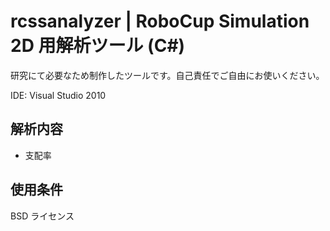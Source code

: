 rcssanalyzer | RoboCup Simulation 2D 用解析ツール (C#)
======================================================
研究にて必要なため制作したツールです。自己責任でご自由にお使いください。

IDE: Visual Studio 2010

解析内容
--------
- 支配率

使用条件
--------
 BSD ライセンス
